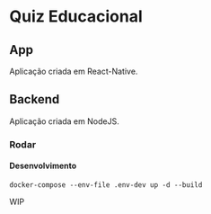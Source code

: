 # Quiz Educacional

## App

Aplicação criada em React-Native.

## Backend

Aplicação criada em NodeJS.

### Rodar

#### Desenvolvimento

```console
docker-compose --env-file .env-dev up -d --build
```

WIP
